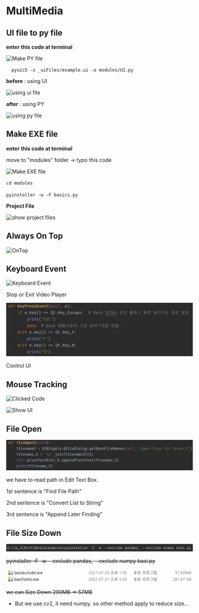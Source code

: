 # MultiMedia


## UI file to py file
  
  **enter this code at terminal**
   
   ![Make PY file](https://github.com/201524495/MultiMedia/blob/main/image/UItoPY.JPG)
   
      pyuic5 -x _uiFiles/example.ui -o modules/UI.py

**before** : using UI

   ![using ui file](https://github.com/201524495/MultiMedia/blob/main/image/before.JPG)

**after** : using PY

   ![using py file](https://github.com/201524495/MultiMedia/blob/main/image/after.JPG)


## Make EXE file

  **enter this code at terminal**
  
  move to "modules" folder -> typo this code
  
   ![Make EXE file](https://github.com/201524495/MultiMedia/blob/main/image/makeEXE.JPG)
   
    cd modules
    
    pyinstaller -w -F basics.py
    
 **Project File**

   ![show project files](https://github.com/201524495/MultiMedia/blob/main/image/projcet.JPG)

 ## Always On Top
 
 ![OnTop](https://github.com/201524495/MultiMedia/blob/main/image/alwaysOnTop.JPG)
 
 ## Keyboard Event
 
 ![Keyboard Event](https://github.com/201524495/MultiMedia/blob/main/image/keyboardEvent.JPG)
 
  Stop or Exit Video Player
 
 ![Keyboard Event](https://github.com/201524495/2021_MultiMedia/blob/main/image/keyboardEvent2.JPG)
 
  Control UI
 
 ## Mouse Tracking

 ![Clicked Code](https://github.com/201524495/MultiMedia/blob/main/image/mouseClicked.JPG)

 ![Show UI](https://github.com/201524495/MultiMedia/blob/main/image/location_X_Y.JPG)
 
 
## File Open
  
  ![File Open](https://github.com/201524495/2021_MultiMedia/blob/main/image/fileOpen.JPG)
  
  we have to read path in Edit Text Box.
  
  1st sentence is "Find File Path"
  
  2nd sentence is "Convert List to String"
  
  3rd sentence is "Append Later Finding"
  

## File Size Down

  ![File Size Down](https://github.com/201524495/2021_MultiMedia/blob/main/image/sizeDownCode.JPG)
  
   ~~pyinstaller -F -w --exclude pandas, --exclude numpy basi.py~~
    
  ![Result](https://github.com/201524495/2021_MultiMedia/blob/main/image/fileSize.JPG)

  ~~we can Size Down 290MB -> 57MB~~
  
  * But we use cv2, it need numpy.  so other method apply to reduce size...
  
  
